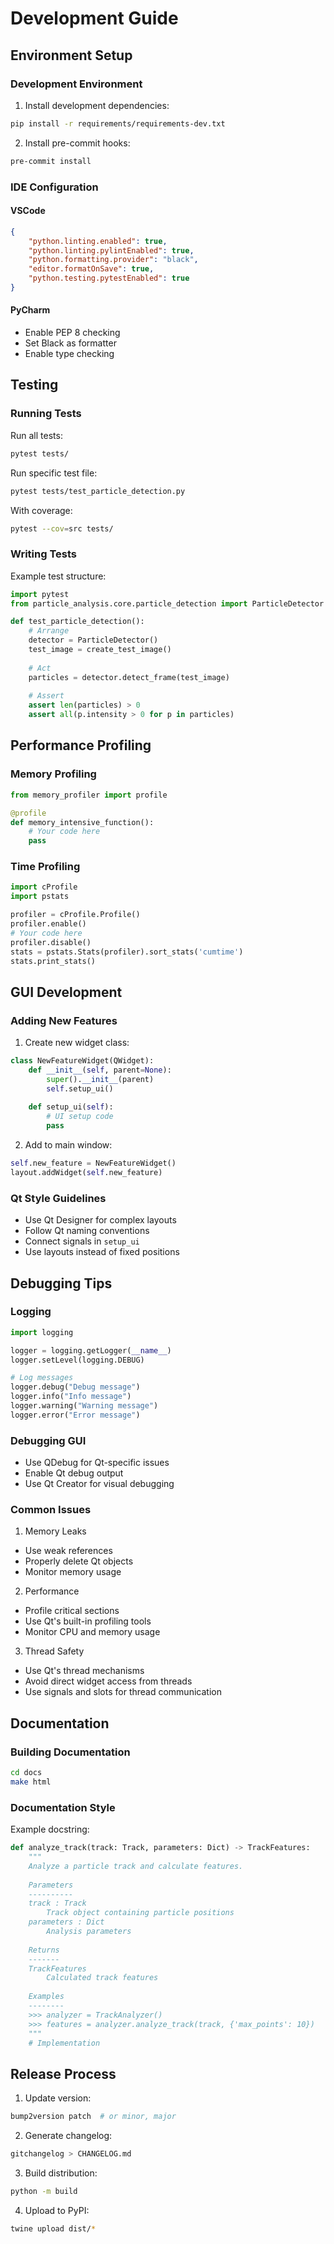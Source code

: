 # Development Guide

## Environment Setup

### Development Environment

1. Install development dependencies:
```bash
pip install -r requirements/requirements-dev.txt
```

2. Install pre-commit hooks:
```bash
pre-commit install
```

### IDE Configuration

#### VSCode
```json
{
    "python.linting.enabled": true,
    "python.linting.pylintEnabled": true,
    "python.formatting.provider": "black",
    "editor.formatOnSave": true,
    "python.testing.pytestEnabled": true
}
```

#### PyCharm
- Enable PEP 8 checking
- Set Black as formatter
- Enable type checking

## Testing

### Running Tests

Run all tests:
```bash
pytest tests/
```

Run specific test file:
```bash
pytest tests/test_particle_detection.py
```

With coverage:
```bash
pytest --cov=src tests/
```

### Writing Tests

Example test structure:
```python
import pytest
from particle_analysis.core.particle_detection import ParticleDetector

def test_particle_detection():
    # Arrange
    detector = ParticleDetector()
    test_image = create_test_image()
    
    # Act
    particles = detector.detect_frame(test_image)
    
    # Assert
    assert len(particles) > 0
    assert all(p.intensity > 0 for p in particles)
```

## Performance Profiling

### Memory Profiling

```python
from memory_profiler import profile

@profile
def memory_intensive_function():
    # Your code here
    pass
```

### Time Profiling

```python
import cProfile
import pstats

profiler = cProfile.Profile()
profiler.enable()
# Your code here
profiler.disable()
stats = pstats.Stats(profiler).sort_stats('cumtime')
stats.print_stats()
```

## GUI Development

### Adding New Features

1. Create new widget class:
```python
class NewFeatureWidget(QWidget):
    def __init__(self, parent=None):
        super().__init__(parent)
        self.setup_ui()
        
    def setup_ui(self):
        # UI setup code
        pass
```

2. Add to main window:
```python
self.new_feature = NewFeatureWidget()
layout.addWidget(self.new_feature)
```

### Qt Style Guidelines

- Use Qt Designer for complex layouts
- Follow Qt naming conventions
- Connect signals in `setup_ui`
- Use layouts instead of fixed positions

## Debugging Tips

### Logging

```python
import logging

logger = logging.getLogger(__name__)
logger.setLevel(logging.DEBUG)

# Log messages
logger.debug("Debug message")
logger.info("Info message")
logger.warning("Warning message")
logger.error("Error message")
```

### Debugging GUI

- Use QDebug for Qt-specific issues
- Enable Qt debug output
- Use Qt Creator for visual debugging

### Common Issues

1. Memory Leaks
- Use weak references
- Properly delete Qt objects
- Monitor memory usage

2. Performance
- Profile critical sections
- Use Qt's built-in profiling tools
- Monitor CPU and memory usage

3. Thread Safety
- Use Qt's thread mechanisms
- Avoid direct widget access from threads
- Use signals and slots for thread communication

## Documentation

### Building Documentation

```bash
cd docs
make html
```

### Documentation Style

Example docstring:
```python
def analyze_track(track: Track, parameters: Dict) -> TrackFeatures:
    """
    Analyze a particle track and calculate features.
    
    Parameters
    ----------
    track : Track
        Track object containing particle positions
    parameters : Dict
        Analysis parameters
        
    Returns
    -------
    TrackFeatures
        Calculated track features
        
    Examples
    --------
    >>> analyzer = TrackAnalyzer()
    >>> features = analyzer.analyze_track(track, {'max_points': 10})
    """
    # Implementation
```

## Release Process

1. Update version:
```bash
bump2version patch  # or minor, major
```

2. Generate changelog:
```bash
gitchangelog > CHANGELOG.md
```

3. Build distribution:
```bash
python -m build
```

4. Upload to PyPI:
```bash
twine upload dist/*
```